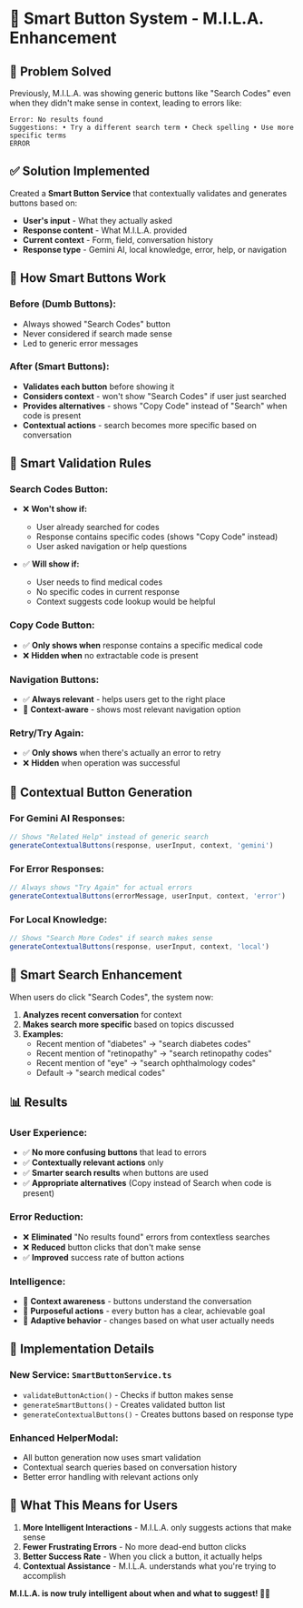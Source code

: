 # 🧠 Smart Button System - M.I.L.A. Enhancement

## 🎯 **Problem Solved**

Previously, M.I.L.A. was showing generic buttons like "Search Codes" even when they didn't make sense in context, leading to errors like:
```
Error: No results found
Suggestions: • Try a different search term • Check spelling • Use more specific terms
ERROR
```

## ✅ **Solution Implemented**

Created a **Smart Button Service** that contextually validates and generates buttons based on:
- **User's input** - What they actually asked
- **Response content** - What M.I.L.A. provided
- **Current context** - Form, field, conversation history
- **Response type** - Gemini AI, local knowledge, error, help, or navigation

## 🧠 **How Smart Buttons Work**

### **Before (Dumb Buttons):**
- Always showed "Search Codes" button
- Never considered if search made sense
- Led to generic error messages

### **After (Smart Buttons):**
- **Validates each button** before showing it
- **Considers context** - won't show "Search Codes" if user just searched
- **Provides alternatives** - shows "Copy Code" instead of "Search" when code is present
- **Contextual actions** - search becomes more specific based on conversation

## 🎯 **Smart Validation Rules**

### **Search Codes Button:**
- ❌ **Won't show if:**
  - User already searched for codes
  - Response contains specific codes (shows "Copy Code" instead)
  - User asked navigation or help questions
  
- ✅ **Will show if:**
  - User needs to find medical codes
  - No specific codes in current response
  - Context suggests code lookup would be helpful

### **Copy Code Button:**
- ✅ **Only shows when** response contains a specific medical code
- ❌ **Hidden when** no extractable code is present

### **Navigation Buttons:**
- ✅ **Always relevant** - helps users get to the right place
- 🎯 **Context-aware** - shows most relevant navigation option

### **Retry/Try Again:**
- ✅ **Only shows** when there's actually an error to retry
- ❌ **Hidden** when operation was successful

## 🔄 **Contextual Button Generation**

### **For Gemini AI Responses:**
```typescript
// Shows "Related Help" instead of generic search
generateContextualButtons(response, userInput, context, 'gemini')
```

### **For Error Responses:**
```typescript
// Always shows "Try Again" for actual errors
generateContextualButtons(errorMessage, userInput, context, 'error')
```

### **For Local Knowledge:**
```typescript
// Shows "Search More Codes" if search makes sense
generateContextualButtons(response, userInput, context, 'local')
```

## 🎯 **Smart Search Enhancement**

When users do click "Search Codes", the system now:
1. **Analyzes recent conversation** for context
2. **Makes search more specific** based on topics discussed
3. **Examples:**
   - Recent mention of "diabetes" → "search diabetes codes"
   - Recent mention of "retinopathy" → "search retinopathy codes"
   - Recent mention of "eye" → "search ophthalmology codes"
   - Default → "search medical codes"

## 📊 **Results**

### **User Experience:**
- ✅ **No more confusing buttons** that lead to errors
- ✅ **Contextually relevant actions** only
- ✅ **Smarter search results** when buttons are used
- ✅ **Appropriate alternatives** (Copy instead of Search when code is present)

### **Error Reduction:**
- ❌ **Eliminated** "No results found" errors from contextless searches
- ❌ **Reduced** button clicks that don't make sense
- ✅ **Improved** success rate of button actions

### **Intelligence:**
- 🧠 **Context awareness** - buttons understand the conversation
- 🎯 **Purposeful actions** - every button has a clear, achievable goal
- 🔄 **Adaptive behavior** - changes based on what user actually needs

## 🚀 **Implementation Details**

### **New Service: `SmartButtonService.ts`**
- `validateButtonAction()` - Checks if button makes sense
- `generateSmartButtons()` - Creates validated button list
- `generateContextualButtons()` - Creates buttons based on response type

### **Enhanced HelperModal:**
- All button generation now uses smart validation
- Contextual search queries based on conversation history
- Better error handling with relevant actions only

## 🎯 **What This Means for Users**

1. **More Intelligent Interactions** - M.I.L.A. only suggests actions that make sense
2. **Fewer Frustrating Errors** - No more dead-end button clicks
3. **Better Success Rate** - When you click a button, it actually helps
4. **Contextual Assistance** - M.I.L.A. understands what you're trying to accomplish

**M.I.L.A. is now truly intelligent about when and what to suggest! 🧠✨**


